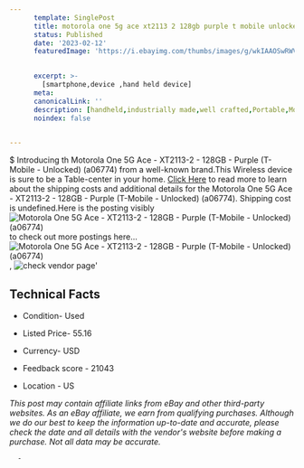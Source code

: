 ```yaml
---
      template: SinglePost
      title: motorola one 5g ace xt2113 2 128gb purple t mobile unlocked a06774 
      status: Published
      date: '2023-02-12'
      featuredImage: 'https://i.ebayimg.com/thumbs/images/g/wkIAAOSwRWVj33-f/s-l225.jpg'
       

      excerpt: >-
        [smartphone,device ,hand held device]
      meta:
      canonicalLink: ''
      description: [handheld,industrially made,well crafted,Portable,Mobile,Compact,Convenient,Lightweight,Maneuverable,Man-portable,Miniature,Carriable,Hand-held,Light,Holdable,Transportable,Mobile device,Pocket-sized,On-the-go,Wireless,Cordless,Compact size,Convenient size, smartphone,device ,hand held device]
      noindex: false
      

---
```

$
      Introducing th Motorola One 5G Ace - XT2113-2 - 128GB - Purple (T-Mobile - Unlocked) (a06774) from a well-known brand.This Wireless device  is sure to be a Table-center in your home. [Click Here](https://www.ebay.com/itm/255913308969?hash=item3b959f3329%3Ag%3AwkIAAOSwRWVj33-f&mkevt=1&mkcid=1&mkrid=711-53200-19255-0&campid=%253CePNCampaignId%253E&customid=%253CreferenceId%253E&toolid=10049) to read more to learn about the shipping costs and additional details for the Motorola One 5G Ace - XT2113-2 - 128GB - Purple (T-Mobile - Unlocked) (a06774). Shipping cost is undefined.Here is the posting visibly ![Motorola One 5G Ace - XT2113-2 - 128GB - Purple (T-Mobile - Unlocked) (a06774)](https://i.ebayimg.com/thumbs/images/g/wkIAAOSwRWVj33-f/s-l225.jpg) to check out more postings here... ![Motorola One 5G Ace - XT2113-2 - 128GB - Purple (T-Mobile - Unlocked) (a06774)](https://i.ebayimg.com/images/g/wkIAAOSwRWVj33-f/s-l1600.jpg), ![check vendor page](https://origin-galleryplus.ebayimg.com/ws/web/255913308969_2_0_1/225x225.jpg)'

      

 ## Technical Facts 



     
      

 - Condition- Used 


      

 - Listed Price- 55.16 


      

 - Currency- USD 


      

 - Feedback score - 21043 


      

 - Location - US 


      
      

 *_This post may contain affiliate links from eBay and other third-party websites. As an eBay affiliate, we earn from qualifying purchases. Although we do our best to keep the information up-to-date and accurate, please check the date and all details with the vendor's website before making a purchase. Not all data may be accurate._*




      -
